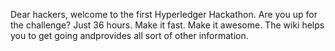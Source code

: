 Dear hackers, welcome to the first Hyperledger Hackathon. Are you up for the challenge? Just 36 hours. Make it fast. Make it awesome. The wiki helps you to get going andprovides all sort of other information.

